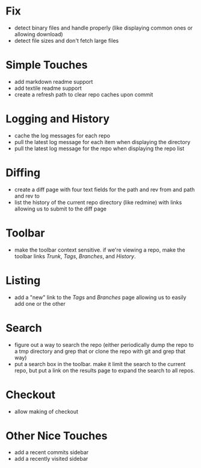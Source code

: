 # Fix #

* detect binary files and handle properly (like displaying common ones or allowing download)
* detect file sizes and don't fetch large files

# Simple Touches #

* add markdown readme support
* add textile readme support
* create a refresh path to clear repo caches upon commit

# Logging and History #

* cache the log messages for each repo
* pull the latest log message for each item when displaying the directory
* pull the latest log message for the repo when displaying the repo list

# Diffing #

* create a diff page with four text fields for the path and rev from and path and rev to
* list the history of the current repo directory (like redmine) with links allowing us to submit to the diff page

# Toolbar #

* make the toolbar context sensitive. if we're viewing a repo, make the toolbar links *Trunk*, *Tags*, *Branches*, and *History*. 

# Listing #

* add a "new" link to the *Tags* and *Branches*  page allowing us to easily add one or the other

# Search #

* figure out a way to search the repo (either periodically dump the repo to a tmp directory and grep that or clone the repo with git and grep that way)
* put a search box in the toolbar. make it limit the search to the current repo, but put a link on the results page to expand the search to all repos. 

# Checkout #

* allow making of checkout

# Other Nice Touches #

* add a recent commits sidebar
* add a recently visited sidebar
